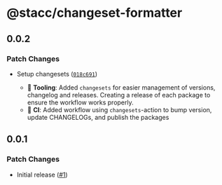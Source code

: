 # @stacc/changeset-formatter

## 0.0.2

### Patch Changes

- Setup changesets ([`018c691`](https://github.com/stacc/changeset-formatter/commit/018c6915bb493f9c0839ee345929bea79070140e))

  - :hammer: **Tooling**: Added `changesets` for easier management of versions, changelog and releases.
    Creating a release of each package to ensure the workflow works properly.
  - :robot: **CI**: Added workflow using `changesets`-action to bump version, update CHANGELOGs, and publish the packages

## 0.0.1

### Patch Changes

- Initial release ([#1](https://github.com/stacc/changeset-formatter/pull/1))
